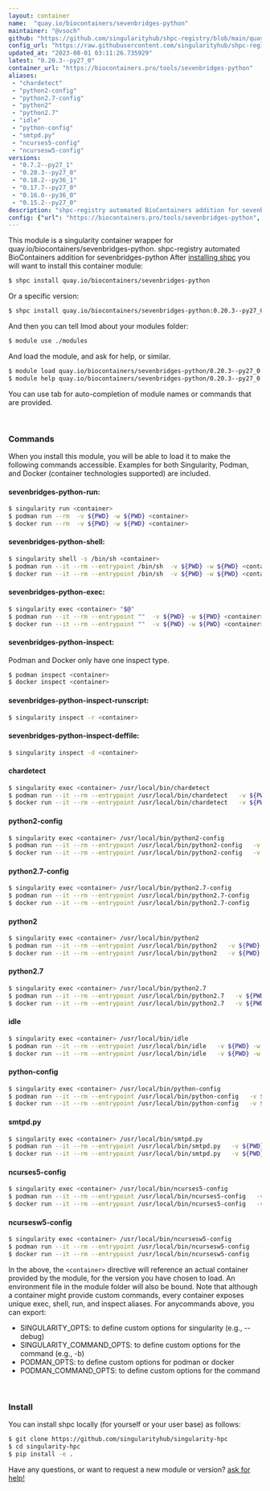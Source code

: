 ```yaml
---
layout: container
name:  "quay.io/biocontainers/sevenbridges-python"
maintainer: "@vsoch"
github: "https://github.com/singularityhub/shpc-registry/blob/main/quay.io/biocontainers/sevenbridges-python/container.yaml"
config_url: "https://raw.githubusercontent.com/singularityhub/shpc-registry/main/quay.io/biocontainers/sevenbridges-python/container.yaml"
updated_at: "2023-08-01 03:11:26.735929"
latest: "0.20.3--py27_0"
container_url: "https://biocontainers.pro/tools/sevenbridges-python"
aliases:
 - "chardetect"
 - "python2-config"
 - "python2.7-config"
 - "python2"
 - "python2.7"
 - "idle"
 - "python-config"
 - "smtpd.py"
 - "ncurses5-config"
 - "ncursesw5-config"
versions:
 - "0.7.2--py27_1"
 - "0.20.3--py27_0"
 - "0.18.2--py36_1"
 - "0.17.7--py27_0"
 - "0.16.0--py36_0"
 - "0.15.2--py27_0"
description: "shpc-registry automated BioContainers addition for sevenbridges-python"
config: {"url": "https://biocontainers.pro/tools/sevenbridges-python", "maintainer": "@vsoch", "description": "shpc-registry automated BioContainers addition for sevenbridges-python", "latest": {"0.20.3--py27_0": "sha256:56b895787cb0d340d985bfea800eb718b97201b02c2d4a759b455f9556243711"}, "tags": {"0.7.2--py27_1": "sha256:985613f362fc5c97e0e9c392410eeef20c7bf1845984919199d43e381ff0969f", "0.20.3--py27_0": "sha256:56b895787cb0d340d985bfea800eb718b97201b02c2d4a759b455f9556243711", "0.18.2--py36_1": "sha256:cd5d0928701f314eff228608a3543d12c118ca7772e58adac8cfe71da3deb9b6", "0.17.7--py27_0": "sha256:6de1a1a8d8bf736a455c40ea8615b0c879b052b2105914746aac1ad64fd43b3d", "0.16.0--py36_0": "sha256:3f5028e8db2d1404349477a1d9f44d5ddea6c5e8f6c55f98f866212f80bd7c50", "0.15.2--py27_0": "sha256:bb4d2a2945a330a97cd14dfc9809bf5677b2a11341d75e0a2c746f745002d1e8"}, "docker": "quay.io/biocontainers/sevenbridges-python", "aliases": {"chardetect": "/usr/local/bin/chardetect", "python2-config": "/usr/local/bin/python2-config", "python2.7-config": "/usr/local/bin/python2.7-config", "python2": "/usr/local/bin/python2", "python2.7": "/usr/local/bin/python2.7", "idle": "/usr/local/bin/idle", "python-config": "/usr/local/bin/python-config", "smtpd.py": "/usr/local/bin/smtpd.py", "ncurses5-config": "/usr/local/bin/ncurses5-config", "ncursesw5-config": "/usr/local/bin/ncursesw5-config"}}
---
```


This module is a singularity container wrapper for quay.io/biocontainers/sevenbridges-python.
shpc-registry automated BioContainers addition for sevenbridges-python
After [installing shpc](#install) you will want to install this container module:


```bash
$ shpc install quay.io/biocontainers/sevenbridges-python
```

Or a specific version:

```bash
$ shpc install quay.io/biocontainers/sevenbridges-python:0.20.3--py27_0
```

And then you can tell lmod about your modules folder:

```bash
$ module use ./modules
```

And load the module, and ask for help, or similar.

```bash
$ module load quay.io/biocontainers/sevenbridges-python/0.20.3--py27_0
$ module help quay.io/biocontainers/sevenbridges-python/0.20.3--py27_0
```

You can use tab for auto-completion of module names or commands that are provided.

<br>

### Commands

When you install this module, you will be able to load it to make the following commands accessible.
Examples for both Singularity, Podman, and Docker (container technologies supported) are included.

#### sevenbridges-python-run:

```bash
$ singularity run <container>
$ podman run --rm  -v ${PWD} -w ${PWD} <container>
$ docker run --rm  -v ${PWD} -w ${PWD} <container>
```

#### sevenbridges-python-shell:

```bash
$ singularity shell -s /bin/sh <container>
$ podman run --it --rm --entrypoint /bin/sh  -v ${PWD} -w ${PWD} <container>
$ docker run --it --rm --entrypoint /bin/sh  -v ${PWD} -w ${PWD} <container>
```

#### sevenbridges-python-exec:

```bash
$ singularity exec <container> "$@"
$ podman run --it --rm --entrypoint ""  -v ${PWD} -w ${PWD} <container> "$@"
$ docker run --it --rm --entrypoint ""  -v ${PWD} -w ${PWD} <container> "$@"
```

#### sevenbridges-python-inspect:

Podman and Docker only have one inspect type.

```bash
$ podman inspect <container>
$ docker inspect <container>
```

#### sevenbridges-python-inspect-runscript:

```bash
$ singularity inspect -r <container>
```

#### sevenbridges-python-inspect-deffile:

```bash
$ singularity inspect -d <container>
```


#### chardetect

```bash
$ singularity exec <container> /usr/local/bin/chardetect
$ podman run --it --rm --entrypoint /usr/local/bin/chardetect   -v ${PWD} -w ${PWD} <container> -c " $@"
$ docker run --it --rm --entrypoint /usr/local/bin/chardetect   -v ${PWD} -w ${PWD} <container> -c " $@"
```


#### python2-config

```bash
$ singularity exec <container> /usr/local/bin/python2-config
$ podman run --it --rm --entrypoint /usr/local/bin/python2-config   -v ${PWD} -w ${PWD} <container> -c " $@"
$ docker run --it --rm --entrypoint /usr/local/bin/python2-config   -v ${PWD} -w ${PWD} <container> -c " $@"
```


#### python2.7-config

```bash
$ singularity exec <container> /usr/local/bin/python2.7-config
$ podman run --it --rm --entrypoint /usr/local/bin/python2.7-config   -v ${PWD} -w ${PWD} <container> -c " $@"
$ docker run --it --rm --entrypoint /usr/local/bin/python2.7-config   -v ${PWD} -w ${PWD} <container> -c " $@"
```


#### python2

```bash
$ singularity exec <container> /usr/local/bin/python2
$ podman run --it --rm --entrypoint /usr/local/bin/python2   -v ${PWD} -w ${PWD} <container> -c " $@"
$ docker run --it --rm --entrypoint /usr/local/bin/python2   -v ${PWD} -w ${PWD} <container> -c " $@"
```


#### python2.7

```bash
$ singularity exec <container> /usr/local/bin/python2.7
$ podman run --it --rm --entrypoint /usr/local/bin/python2.7   -v ${PWD} -w ${PWD} <container> -c " $@"
$ docker run --it --rm --entrypoint /usr/local/bin/python2.7   -v ${PWD} -w ${PWD} <container> -c " $@"
```


#### idle

```bash
$ singularity exec <container> /usr/local/bin/idle
$ podman run --it --rm --entrypoint /usr/local/bin/idle   -v ${PWD} -w ${PWD} <container> -c " $@"
$ docker run --it --rm --entrypoint /usr/local/bin/idle   -v ${PWD} -w ${PWD} <container> -c " $@"
```


#### python-config

```bash
$ singularity exec <container> /usr/local/bin/python-config
$ podman run --it --rm --entrypoint /usr/local/bin/python-config   -v ${PWD} -w ${PWD} <container> -c " $@"
$ docker run --it --rm --entrypoint /usr/local/bin/python-config   -v ${PWD} -w ${PWD} <container> -c " $@"
```


#### smtpd.py

```bash
$ singularity exec <container> /usr/local/bin/smtpd.py
$ podman run --it --rm --entrypoint /usr/local/bin/smtpd.py   -v ${PWD} -w ${PWD} <container> -c " $@"
$ docker run --it --rm --entrypoint /usr/local/bin/smtpd.py   -v ${PWD} -w ${PWD} <container> -c " $@"
```


#### ncurses5-config

```bash
$ singularity exec <container> /usr/local/bin/ncurses5-config
$ podman run --it --rm --entrypoint /usr/local/bin/ncurses5-config   -v ${PWD} -w ${PWD} <container> -c " $@"
$ docker run --it --rm --entrypoint /usr/local/bin/ncurses5-config   -v ${PWD} -w ${PWD} <container> -c " $@"
```


#### ncursesw5-config

```bash
$ singularity exec <container> /usr/local/bin/ncursesw5-config
$ podman run --it --rm --entrypoint /usr/local/bin/ncursesw5-config   -v ${PWD} -w ${PWD} <container> -c " $@"
$ docker run --it --rm --entrypoint /usr/local/bin/ncursesw5-config   -v ${PWD} -w ${PWD} <container> -c " $@"
```



In the above, the `<container>` directive will reference an actual container provided
by the module, for the version you have chosen to load. An environment file in the
module folder will also be bound. Note that although a container
might provide custom commands, every container exposes unique exec, shell, run, and
inspect aliases. For anycommands above, you can export:

 - SINGULARITY_OPTS: to define custom options for singularity (e.g., --debug)
 - SINGULARITY_COMMAND_OPTS: to define custom options for the command (e.g., -b)
 - PODMAN_OPTS: to define custom options for podman or docker
 - PODMAN_COMMAND_OPTS: to define custom options for the command

<br>

### Install

You can install shpc locally (for yourself or your user base) as follows:

```bash
$ git clone https://github.com/singularityhub/singularity-hpc
$ cd singularity-hpc
$ pip install -e .
```

Have any questions, or want to request a new module or version? [ask for help!](https://github.com/singularityhub/singularity-hpc/issues)